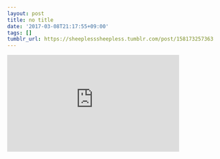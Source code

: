 ```yaml
---
layout: post
title: no title
date: '2017-03-08T21:17:55+09:00'
tags: []
tumblr_url: https://sheeplesssheepless.tumblr.com/post/158173257363
---
```

<iframe width="400" height="225" id="youtube_iframe" src="https://www.youtube.com/embed/8uAhIt1UFCY?feature=oembed&amp;enablejsapi=1&amp;origin=https://safe.txmblr.com&amp;wmode=opaque" frameborder="0" allow="accelerometer; autoplay; encrypted-media; gyroscope; picture-in-picture" allowfullscreen></iframe>  
